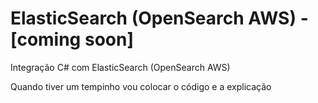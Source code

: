 # ElasticSearch (OpenSearch AWS) - [coming soon]

Integração C# com ElasticSearch (OpenSearch AWS)

Quando tiver um tempinho vou colocar o código e a explicação
